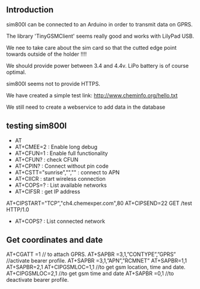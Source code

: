 ## Introduction

sim800l can be connected to an Arduino in order to transmit data on GPRS.

The library 'TinyGSMClient' seems really good and works with LilyPad USB.

We nee to take care about the sim card so that the cutted edge point towards
outside of the holder !!!!

We should provide power between 3.4 and 4.4v. LiPo battery is of course optimal.

sim800l seems not to provide HTTPS. 

We have created a simple test link: http://www.cheminfo.org/hello.txt

We still need to create a webservice to add data in the database

## testing sim800l

* AT
* AT+CMEE=2 : Enable long debug
* AT+CFUN=1 : Enable full functionality
* AT+CFUN? : check CFUN
* AT+CPIN? : Connect without pin code
* AT+CSTT="sunrise","","" : connect to APN
* AT+CIICR : start wireless connection
* AT+COPS=? : List available networks
* AT+CIFSR : get IP address


AT+CIPSTART="TCP","ch4.chemexper.com",80
AT+CIPSEND=22
GET /test HTTP/1.0

* AT+COPS? : List connected network


## Get coordinates and date

AT+CGATT =1 // to attach GPRS.
AT+SAPBR =3,1,”CONTYPE”,”GPRS” //activate bearer profile.
AT+SAPBR =3,1,”APN”,”RCMNET”
AT+SAPBR=1,1
AT+SAPBR=2,1
AT+CIPGSMLOC=1,1 //to get gsm location, time and date.
AT+CIPGSMLOC=2,1 //to get gsm time and date
AT+SAPBR =0,1 //to deactivate bearer profile.

